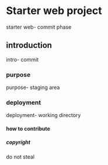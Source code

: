 # Starter web project
starter web- commit phase
## introduction
intro- commit
### purpose
purpose- staging area
### deployment
deployment- working directory
#### how to contribute

##### copyright
do not steal